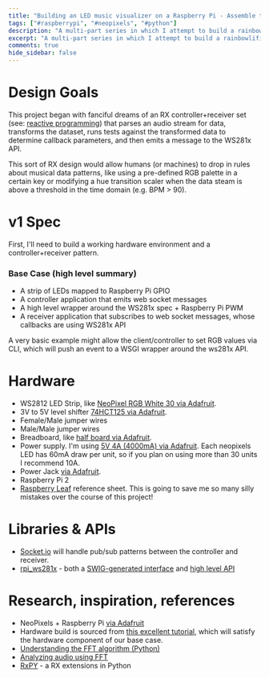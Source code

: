 ```yaml
---
title: "Building an LED music visualizer on a Raspberry Pi - Assemble the Mats"
tags: ["#raspberrypi", "#neopixels", "#python"]
description: "A multi-part series in which I attempt to build a rainbowlific music visualizer with an LED strip (WS2812) & Raspberry Pi. This post is a project introduction and materials/software list."
excerpt: "A multi-part series in which I attempt to build a rainbowlific music visualizer with an LED strip (WS2812) & Raspberry Pi. This post is a project introduction and materials/software list."
comments: true
hide_sidebar: false
---
```


# Design Goals

This project began with fanciful dreams of an RX controller+receiver set (see: [reactive programming](https://en.wikipedia.org/wiki/Reactive_programming)) that parses an audio stream for data, transforms the dataset, runs tests against the transformed data to determine callback parameters, and then emits a message to the WS281x API. 

This sort of RX design would allow humans (or machines) to drop in rules about musical data patterns, like using a pre-defined RGB palette in a certain key or modifying a hue transition scaler when the data steam is above a threshold in the time domain (e.g. BPM > 90). 

# v1 Spec

First, I'll need to build a working hardware environment and a controller+receiver pattern. 

### Base Case (high level summary)

* A strip of LEDs mapped to Raspberry Pi GPIO 
* A controller application that emits web socket messages
* A high level wrapper around the WS281x spec + Raspberry Pi PWM 
* A receiver application that subscribes to web socket messages, whose callbacks are using WS281x API

A very basic example might allow the client/controller to set RGB values via CLI, which will push an event to a WSGI wrapper around the ws281x API. 

# Hardware 

* WS2812 LED Strip, like [NeoPixel RGB White 30 via Adafruit](http://www.adafruit.com/products/1376). 
* 3V to 5V level shifter [74HCT125 via Adafruit](http://www.adafruit.com/products/1787).
* Female/Male jumper wires
* Male/Male jumper wires
* Breadboard, like [half board via Adafruit](http://www.adafruit.com/products/64).
* Power supply. I'm using [5V 4A (4000mA) via Adafruit](http://www.adafruit.com/products/1466). Each neopixels LED has 60mA draw per unit, so if you plan on using more than 30 units I recommend 10A.
* Power Jack [via Adafruit](http://www.adafruit.com/products/368).
* Raspberry Pi 2
* [Raspberry Leaf](https://www.raspberrypi.org/blog/raspberry-leaf/) reference sheet. This is going to save me so many silly mistakes over the course of this project!

# Libraries & APIs

* [Socket.io](http://socket.io/) will handle pub/sub patterns between the controller and receiver. 
* [rpi_ws281x](https://github.com/richardghirst/rpi_ws281x) - both a [SWIG-generated interface](https://github.com/richardghirst/rpi_ws281x/blob/master/python/examples/lowlevel.py) and [high level API](https://github.com/richardghirst/rpi_ws281x/blob/master/python/examples/strandtest.py)


# Research, inspiration, references
* NeoPixels + Raspberry Pi [via Adafruit](https://learn.adafruit.com/neopixels-on-raspberry-pi/software)
* Hardware build is sourced from [this excellent tutorial](http://popoklopsi.github.io/RaspberryPi-LedStrip/#/ws2812), which will satisfy the hardware component of our base case. 
* [Understanding the FFT algorithm (Python)](https://jakevdp.github.io/blog/2013/08/28/understanding-the-fft/)
* [Analyzing audio using FFT ](http://stackoverflow.com/questions/604453/analyze-audio-using-fast-fourier-transform/604756#604756)
* [RxPY](https://github.com/Reactive-Extensions/RxPy) - a RX extensions in Python